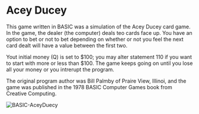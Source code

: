 # Acey Ducey

This game written in BASIC was a simulation of the Acey Ducey card game. In the game, the dealer (the computer) deals teo cards face up. You have an option to bet or not to bet depending on whether or not you feel the next card dealt will have a value between the first two. 

Yout initial money (Q) is set to $100; you may alter statement 110 if you want to start with more or less than $100. The game keeps going on until you lose all your money or you intrerupt the program. 

The original program author was Bill Palmby of Praire View, Illinoi, and the game was published in the 1978 BASIC Computer Games book from Creative Computing. 

![BASIC-AceyDuecy](https://github.com/philspil66/AceyDucey/assets/14840708/c8804bc3-6552-4823-bf65-5730e747192e)
